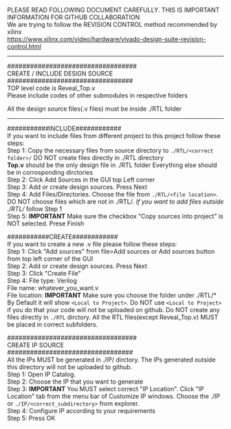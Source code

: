 PLEASE READ FOLLOWING DOCUMENT CAREFULLY. THIS IS IMPORTANT INFORMATION FOR GITHUB COLLABORATION  
We are trying to follow the REVISION CONTROL method recommended by xilinx  
https://www.xilinx.com/video/hardware/vivado-design-suite-revision-control.html  

---

##################################  
CREATE / INCLUDE DESIGN SOURCE  
#################################  
TOP level code is Reveal_Top.v  
Please include codes of other submodules in respective folders  
  
All the design source files(.v files) must be inside ./RTL folder  
  
---  
  
###########INCLUDE############  
If you want to include files from different project to this project follow these steps:  
Step 1: Copy the necessary files from source directory to `./RTL/<correct folder>/`
        DO NOT create files directly in ./RTL directory  
        **Top.v** should be the only design file in ./RTL folder Everything else should be in corrosponding dirctories  
Step 2: Click Add Sources in the GUI top Left corner  
Step 3: Add or create design sources. Press Next  
Step 4: Add Files/Directories. Choose the file from `./RTL/<file location>`. DO NOT choose files which are not in ./RTL/*. If you want to add files outside ./RTL/* follow Step 1  
Step 5: **IMPORTANT** Make sure the checkbox "Copy sources into project" is NOT selected. Prese Finish  
  
###########CREATE############  
If you want to create a new .v file please follow these steps:  
Step 1: Click "Add sources" from file>Add sources or Add sources button from top left corner of the GUI  
Step 2: Add or create design sources. Press Next  
Step 3: Click "Create File"  
Step 4: File type: Verilog  
        File name: whatever_you_want.v  
        File location: **IMPORTANT** Make sure you choose the folder under ./RTL/* By Default it will show `<Local to Project>`. Do NOT use `<Local to Project>` if you do that your code will not be uploaded on github. Do NOT create any files directly in `./RTL` dirctory. All the RTL files(except Reveal_Top.v) MUST be placed in correct subfolders.  
  
##################################  
CREATE IP SOURCE  
#################################  
All the IPs MUST be generated in ./IP/ dirctory. The IPs generated outside this directory will not be uploaded to github.  
Step 1: Open IP Catalog.   
Step 2: Choose the IP that you want to generate  
Step 3: **IMPORTANT** You MUST select correct "IP Location". Click "IP Location" tab from the menu bar of Customize IP windows. Choose the ./IP or `./IP/<correct_subdirectory>` from explorer.  
Step 4: Configure IP according to your requirements  
Step 5: Press OK  
  
  
  
  
  